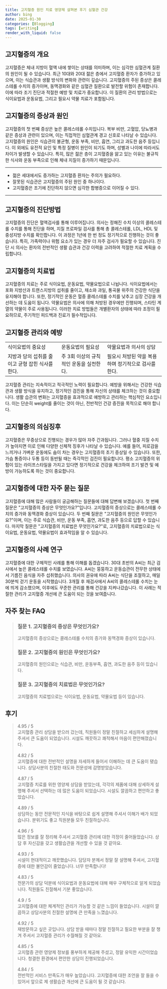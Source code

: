```yaml
---
title: 고지혈증 원인 치료 영양제 살펴본 후기 심혈관 건강
author: bing
date: 2025-01-30
categories: [Blogging]
tags: [writing]
render_with_liquid: false
---
```



<h2 id='고지혈증_개요'>고지혈증의 개요</h2>

<p>고지혈증은 체내 지방이 혈액 내에 쌓이는 상태를 의미하며, 이는 심각한 심혈관계 질환의 원인이 될 수 있습니다. 최근 10대와 20대 젊은 층에서 고지혈증 환자가 증가하고 있으며, 이는 식습관과 생활 방식의 변화와 관련이 깊습니다. 고지혈증의 주된 증상은 콜레스테롤 수치의 증가이며, 동맥경화와 같은 심혈관 질환으로 발전할 위험이 존재합니다. 이에 따라 조기 진단과 적절한 예방 및 치료가 중요합니다. 이 질환의 관리 방법으로는 식이요법과 운동요법, 그리고 필요시 약물 치료가 포함됩니다.</p>

<h2 id='고지혈증_증상과원인'>고지혈증의 증상과 원인</h2>

<p>고지혈증의 첫 번째 증상은 높은 콜레스테롤 수치입니다. 복부 비만, 고혈압, 당뇨병과 같은 증상과 관련이 있으며, 이는 직접적인 심혈관계 경고 신호로 나타날 수 있습니다. 고지혈증의 원인은 식습관의 불균형, 운동 부족, 비만, 흡연, 그리고 과도한 음주 등입니다. 이 외에도 유전적 요인 및 특정 질병이 원인이 되기도 하며, 성별과 나이에 따라서도 차이가 발생할 수 있습니다. 특히, 많은 젊은 층이 고지혈증을 앓고 있는 이유는 불규칙한 식사와 운동 부족으로 인해 체내 지질이 증가하기 때문입니다.</p>

<hr />

<ul>
    <li>젊은 세대에서도 증가하는 고지혈증 환자는 주의가 필요하다.</li>
    <li>잘못된 식습관은 고지혈증의 주된 원인 중 하나이다.</li>
    <li>고지혈증은 조기에 진단하지 않으면 심각한 합병증으로 이어질 수 있다.</li>
</ul>

<hr />

<h2 id='고지혈증_진단방법'>고지혈증의 진단방법</h2>

<p>고지혈증의 진단은 혈액검사를 통해 이루어집니다. 의사는 정해진 수치 이상의 콜레스테롤 수치를 통해 진단을 하며, 지질 프로파일 검사를 통해 총 콜레스테롤, LDL, HDL 및 중성지방 수치를 확인합니다. 이 과정은 1년에 한 번 정도 정기적으로 진행하는 것이 좋습니다. 특히, 가족력이나 위험 요소가 있는 경우 더 자주 검사가 필요할 수 있습니다. 진단 시 의사는 환자의 전반적인 생활 습관과 건강 이력을 고려하여 적절한 치료 계획을 수립합니다.</p>

<h2 id='고지혈증_치료법'>고지혈증의 치료법</h2>

<p>고지혈증의 치료는 주로 식이요법, 운동요법, 약물요법으로 나뉩니다. 식이요법에서는 포화 지방산과 트랜스지방의 섭취를 줄이고, 채소와 과일, 통곡물 위주의 건강한 식단을 유지해야 합니다. 또한, 정기적인 운동은 혈중 콜레스테롤 수치를 낮추고 심장 건강을 개선하는 데 도움이 됩니다. 약물요법은 의사에 의해 처방된 경우에만 진행되며, 스타틴 계열의 약물이 주로 사용됩니다. 이러한 치료 방법들은 개별환자의 상태에 따라 조정이 필요하므로, 주기적인 피드백과 진료가 필수적입니다.</p>

<h2 id='고지혈증_관리와예방'>고지혈증 관리와 예방</h2>

<table>
    <tr>
        <td>식이요법의 중요성</td>
        <td>운동요법의 필요성</td>
        <td>약물요법과 의사의 상담</td>
    </tr>
    <tr>
        <td>지방과 당의 섭취를 줄이고 균형 잡힌 식사를 한다.</td>
        <td>주 3회 이상의 규칙적인 운동을 실천한다.</td>
        <td>필요시 처방된 약을 복용하며 정기적으로 검사를 한다.</td>
    </tr>
</table>

<p>고지혈증 관리는 지속적이고 적극적인 노력이 필요합니다. 예방을 위해서는 건강한 식습관과 생활 방식을 유지하고, 정기적인 검진을 통해 자신의 상태를 체크하는 것이 중요합니다. 생활 습관의 변화는 고지혈증을 효과적으로 예방하고 관리하는 핵심적인 요소입니다. 이는 단순히 weight를 줄이는 것이 아닌, 전반적인 건강 증진을 목적으로 해야 합니다.</p>

<h2 id='고지혈증_의심징후'>고지혈증의 의심징후</h2>

<p>고지혈증은 무증상으로 진행되는 경우가 많아 자주 간과됩니다. 그러나 혈중 지질 수치가 높아지면 이로 인해 다양한 신체적 징후가 나타날 수 있습니다. 예를 들어, 피로감을 느끼거나 가벼운 운동에도 숨이 차는 경우는 고지혈증의 초기 증상일 수 있습니다. 또한, 가슴 통증이나 두통 등이 동반될 때는 즉각적인 검진이 필요합니다. 평소 고지혈증의 위험이 있는 라이프스타일을 가지고 있다면 정기적으로 건강을 체크하여 조기 발견 및 예방이 가능하도록 하는 것이 중요합니다.</p>

<h2 id='고지혈증_자주묻는질문'>고지혈증에 대한 자주 묻는 질문</h2>

<p>고지혈증에 대해 많은 사람들이 궁금해하는 질문들에 대해 답변해 보겠습니다. 첫 번째 질문은 "고지혈증의 증상은 무엇인가요?"입니다. 고지혈증의 증상으로는 콜레스테롤 수치의 증가와 동맥경화 증상이 있습니다. 두 번째 질문은 "고지혈증의 원인은 무엇인가요?"이며, 이는 주로 식습관, 비만, 운동 부족, 흡연, 과도한 음주 등으로 답할 수 있습니다. 마지막 질문은 "고지혈증의 치료법은 무엇인가요?"로, 고지혈증의 치료법으로는 식이요법, 운동요법, 약물요법이 효과적임을 알 수 있습니다.</p>

<h2 id='고지혈증_사례연구'>고지혈증의 사례 연구</h2>

<p>고지혈증에 대한 구체적인 사례를 통해 이해를 돕겠습니다. 30대 초반의 A씨는 최근 검사에서 높은 콜레스테롤 수치를 보였습니다. A씨는 뚱뚱하고 운동습관이 전무한 상태에서 기름진 음식을 자주 섭취했습니다. 의사의 권유에 따라 A씨는 식단을 조절하고, 매일 30분씩 걷기 운동을 시작했습니다. 3개월 후 재검사에서 A씨의 콜레스테롤 수치는 눈에 띄게 감소했으며, 이후에도 꾸준한 관리를 통해 건강을 지켜나갔습니다. 이 사례는 적절한 관리가 고지혈증 개선에 큰 도움이 되는 것을 보여줍니다.</p>


<h2 id='자주_찾는_FAQ'>자주 찾는 FAQ</h2>
<div itemscope="" itemtype="https://schema.org/FAQPage"> 
<blockquote> 
<div itemscope="" itemprop="mainEntity" itemtype="https://schema.org/Question"> 
<h3 itemprop="name">질문 1. 고지혈증의 증상은 무엇인가요?</h3> 
<div itemscope="" itemprop="acceptedAnswer" itemtype="https://schema.org/Answer"> 
<span itemprop="text"> 
<p>고지혈증의 증상으로는 콜레스테롤 수치의 증가와 동맥경화 증상이 있습니다.</p> 
</span> 
</div> 
</div> 
<div itemscope="" itemprop="mainEntity" itemtype="https://schema.org/Question"> 
<h3 itemprop="name">질문 2. 고지혈증의 원인은 무엇인가요?</h3> 
<div itemscope="" itemprop="acceptedAnswer" itemtype="https://schema.org/Answer"> 
<span itemprop="text"> 
<p>고지혈증의 원인으로는 식습관, 비만, 운동부족, 흡연, 과도한 음주 등이 있습니다.</p> 
</span> 
</div> 
</div> 
<div itemscope="" itemprop="mainEntity" itemtype="https://schema.org/Question"> 
<h3 itemprop="name">질문 3. 고지혈증의 치료법은 무엇인가요?</h3> 
<div itemscope="" itemprop="acceptedAnswer" itemtype="https://schema.org/Answer"> 
<span itemprop="text"> 
<p>고지혈증의 치료법으로는 식이요법, 운동요법, 약물요법 등이 있습니다.</p> 
</span> 
</div> 
</div> 
</blockquote> 
</div>
<h2 id='후기'>후기</h2>
<div itemscope itemtype="https://schema.org/Product">
  <blockquote>
  <div itemprop="review" itemscope itemtype="https://schema.org/Review">
      <div itemprop="reviewRating" itemscope itemtype="https://schema.org/Rating"> <span itemprop="ratingValue">4.95</span> / <span itemprop="bestRating">5</span> </div>
      <span itemprop="reviewBody">고지혈증 관리 상담을 받으러 갔는데, 직원들이 정말 친절하고 세심하게 설명해 주셔서 큰 도움이 되었습니다. 시설도 깨끗하고 쾌적해서 마음이 편안해졌습니다.</span>
  </div>
  <br>
  <div itemprop="review" itemscope itemtype="https://schema.org/Review">
      <div itemprop="reviewRating" itemscope itemtype="https://schema.org/Rating"> <span itemprop="ratingValue">4.82</span> / <span itemprop="bestRating">5</span> </div>
      <span itemprop="reviewBody">고지혈증에 대한 전반적인 설명을 자세하게 들어서 이해하는 데 큰 도움이 됐습니다. 상담사분의 친절한 태도와 전문성에 감명받았습니다.</span>
  </div>
  <br>
  <div itemprop="review" itemscope itemtype="https://schema.org/Review">
      <div itemprop="reviewRating" itemscope itemtype="https://schema.org/Rating"> <span itemprop="ratingValue">4.87</span> / <span itemprop="bestRating">5</span> </div>
      <span itemprop="reviewBody">고지혈증 치료를 위한 영양제 상담을 받았는데, 각각의 제품에 대해 상세하게 설명해 주셔서 선택하는 데 많은 도움이 되었습니다. 시설도 깔끔하고 편안하고 좋았습니다.</span>
  </div>
  <br>
  <div itemprop="review" itemscope itemtype="https://schema.org/Review">
      <div itemprop="reviewRating" itemscope itemtype="https://schema.org/Rating"> <span itemprop="ratingValue">4.89</span> / <span itemprop="bestRating">5</span> </div>
      <span itemprop="reviewBody">상담하는 동안 전문적인 지식을 바탕으로 쉽게 설명해 주셔서 이해가 배가 되었습니다. 분위기도 좋고 직원분들 모두 친절하십니다.</span>
  </div>
  <br>
  <div itemprop="review" itemscope itemtype="https://schema.org/Review">
      <div itemprop="reviewRating" itemscope itemtype="https://schema.org/Rating"> <span itemprop="ratingValue">4.96</span> / <span itemprop="bestRating">5</span> </div>
      <span itemprop="reviewBody">많은 정보를 잘 정리해 주셔서 고지혈증 관리에 대한 걱정이 줄어들었습니다. 상담 후 자신감을 갖고 생활습관을 개선할 수 있을 것 같아요.</span>
  </div>
  <br>
  <div itemprop="review" itemscope itemtype="https://schema.org/Review">
      <div itemprop="reviewRating" itemscope itemtype="https://schema.org/Rating"> <span itemprop="ratingValue">4.93</span> / <span itemprop="bestRating">5</span> </div>
      <span itemprop="reviewBody">시설이 현대적이고 깨끗했습니다. 담당자 분께서 정말 잘 설명해 주셔서, 고지혈증에 대한 불안감이 줄었습니다. 너무 만족합니다!</span>
  </div>
  <br>
  <div itemprop="review" itemscope itemtype="https://schema.org/Review">
      <div itemprop="reviewRating" itemscope itemtype="https://schema.org/Rating"> <span itemprop="ratingValue">4.83</span> / <span itemprop="bestRating">5</span> </div>
      <span itemprop="reviewBody">전문가의 상담 덕분에 식이요법과 운동요법에 대해 매우 구체적으로 알게 되었습니다. 직원들도 친절해서 기분 좋았습니다.</span>
  </div>
  <br>
  <div itemprop="review" itemscope itemtype="https://schema.org/Review">
      <div itemprop="reviewRating" itemscope itemtype="https://schema.org/Rating"> <span itemprop="ratingValue">4.9</span> / <span itemprop="bestRating">5</span> </div>
      <span itemprop="reviewBody">고지혈증에 대한 체계적인 관리가 가능할 것 같은 느낌이 들었습니다. 시설이 깔끔하고 상담사분의 친절한 설명에 큰 만족을 느꼈습니다.</span>
  </div>
  <br>
  <div itemprop="review" itemscope itemtype="https://schema.org/Review">
      <div itemprop="reviewRating" itemscope itemtype="https://schema.org/Rating"> <span itemprop="ratingValue">4.92</span> / <span itemprop="bestRating">5</span> </div>
      <span itemprop="reviewBody">재방문하고 싶은 곳입니다. 상담 받을 때마다 정말 친절하고 필요한 부분을 잘 챙겨 주셔서 고지혈증 관리가 수월해질 것 같아요.</span>
  </div>
  <br>
  <div itemprop="review" itemscope itemtype="https://schema.org/Review">
      <div itemprop="reviewRating" itemscope itemtype="https://schema.org/Rating"> <span itemprop="ratingValue">4.85</span> / <span itemprop="bestRating">5</span> </div>
      <span itemprop="reviewBody">고지혈증 관련 영양제 정보를 풍부하게 제공해 주셨고, 정말 유익한 시간이었습니다. 청결한 환경에서 편안한 상담이 진행되었습니다.</span>
  </div>
  <br>
  <div itemprop="review" itemscope itemtype="https://schema.org/Review">
      <div itemprop="reviewRating" itemscope itemtype="https://schema.org/Rating"> <span itemprop="ratingValue">4.84</span> / <span itemprop="bestRating">5</span> </div>
      <span itemprop="reviewBody">전반적인 서비스 만족도가 매우 높았습니다. 고지혈증에 대한 조언을 잘 들을 수 있어서 앞으로 제 생활습관 개선에 큰 도움이 될 것 같습니다.</span>
  </div>
  </blockquote>
</div>
